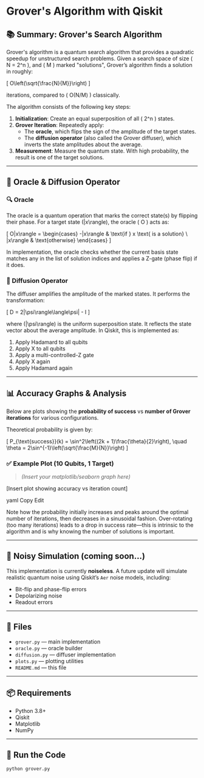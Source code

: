 # Grover's Algorithm with Qiskit

## 📚 Summary: Grover's Search Algorithm

Grover's algorithm is a quantum search algorithm that provides a quadratic speedup for unstructured search problems. Given a search space of size \( N = 2^n \), and \( M \) marked "solutions", Grover’s algorithm finds a solution in roughly:

\[
O\left(\sqrt{\frac{N}{M}}\right)
\]

iterations, compared to \( O(N/M) \) classically.

The algorithm consists of the following key steps:

1. **Initialization**: Create an equal superposition of all \( 2^n \) states.
2. **Grover Iteration**: Repeatedly apply:
   - The **oracle**, which flips the sign of the amplitude of the target states.
   - The **diffusion operator** (also called the Grover diffuser), which inverts the state amplitudes about the average.
3. **Measurement**: Measure the quantum state. With high probability, the result is one of the target solutions.

---

## 🧠 Oracle & Diffusion Operator

### 🔍 Oracle

The oracle is a quantum operation that marks the correct state(s) by flipping their phase. For a target state \(|x\rangle\), the oracle \( O \) acts as:

\[
O|x\rangle = 
\begin{cases}
-|x\rangle & \text{if } x \text{ is a solution} \\
|x\rangle & \text{otherwise}
\end{cases}
\]

In implementation, the oracle checks whether the current basis state matches any in the list of solution indices and applies a Z-gate (phase flip) if it does.

### 🔄 Diffusion Operator

The diffuser amplifies the amplitude of the marked states. It performs the transformation:

\[
D = 2|\psi\rangle\langle\psi| - I
\]

where \(|\psi\rangle\) is the uniform superposition state. It reflects the state vector about the average amplitude. In Qiskit, this is implemented as:

1. Apply Hadamard to all qubits
2. Apply X to all qubits
3. Apply a multi-controlled-Z gate
4. Apply X again
5. Apply Hadamard again

---

## 📊 Accuracy Graphs & Analysis

Below are plots showing the **probability of success** vs **number of Grover iterations** for various configurations.

Theoretical probability is given by:

\[
P_{\text{success}}(k) = \sin^2\left((2k + 1)\frac{\theta}{2}\right), \quad \theta = 2\sin^{-1}\left(\sqrt{\frac{M}{N}}\right)
\]

### ✅ Example Plot (10 Qubits, 1 Target)

> _(Insert your matplotlib/seaborn graph here)_

[Insert plot showing accuracy vs iteration count]

yaml
Copy
Edit

Note how the probability initially increases and peaks around the optimal number of iterations, then decreases in a sinusoidal fashion. Over-rotating (too many iterations) leads to a drop in success rate—this is intrinsic to the algorithm and is why knowing the number of solutions is important.

---

## 🔬 Noisy Simulation (coming soon...)

This implementation is currently **noiseless**. A future update will simulate realistic quantum noise using Qiskit’s `Aer` noise models, including:

- Bit-flip and phase-flip errors
- Depolarizing noise
- Readout errors

---

## 📁 Files

- `grover.py` — main implementation
- `oracle.py` — oracle builder
- `diffusion.py` — diffuser implementation
- `plots.py` — plotting utilities
- `README.md` — this file

---

## 📦 Requirements

- Python 3.8+
- Qiskit
- Matplotlib
- NumPy

---

## 🧪 Run the Code

```bash
python grover.py